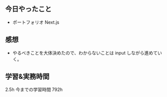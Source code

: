 ## 今日やったこと

- ポートフォリオ Next.js

## 感想

- やるべきことを大体決めたので、わからないことは input しながら進めていく。

## 学習&実務時間

2.5h
今までの学習時間 792h
